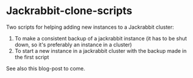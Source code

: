 # Jackrabbit-clone-scripts

Two scripts for helping adding new instances to a Jackrabbit cluster: 

1) To make a consistent backup of a jackrabbit instance (it has to be shut down, so it's preferably an instance in a cluster) 
2) To start a new instance in a jackrabbit cluster with the backup made in the first script


See also this blog-post to come.
